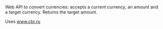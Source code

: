 Web API to convert currencies: accepts a current currency, an amount and a target currency. Returns the target amount.

Uses www.cbr.ru

